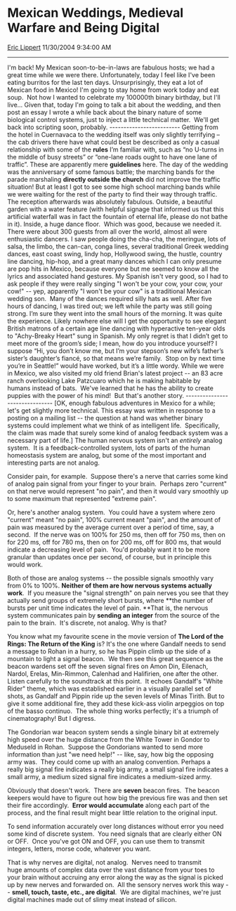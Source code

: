 # Mexican Weddings, Medieval Warfare and Being Digital

[Eric Lippert](https://social.msdn.microsoft.com/profile/Eric%20Lippert) 11/30/2004 9:34:00 AM

-----

I'm back\! My Mexican soon-to-be-in-laws are fabulous hosts; we had a great time while we were there. Unfortunately, today I feel like I've been eating burritos for the last ten days. Unsurprisingly, they eat a lot of Mexican food in Mexico\! I'm going to stay home from work today and eat soup.  Not how I wanted to celebrate my 100000th binary birthday, but I'll live... Given that, today I'm going to talk a bit about the wedding, and then post an essay I wrote a while back about the binary nature of some biological control systems, just to inject a little technical matter.  We'll get back into scripting soon, probably. ------------------------- Getting from the hotel in Cuernavaca to the wedding itself was only slightly terrifying – the cab drivers there have what could best be described as only a casual relationship with some of the **rules** I’m familiar with, such as “no U-turns in the middle of busy streets” or “one-lane roads ought to have one lane of traffic”. These are apparently mere **guidelines** here. The day of the wedding was the anniversary of some famous battle; the marching bands for the parade marshaling **directly outside the church** did not improve the traffic situation\! But at least I got to see some high school marching bands while we were waiting for the rest of the party to find their way through traffic. The reception afterwards was absolutely fabulous. Outside, a beautiful garden with a water feature (with helpful signage that informed us that this artificial waterfall was in fact the fountain of eternal life, please do not bathe in it). Inside, a huge dance floor.  Which was good, because we needed it. There were about 300 guests from all over the world, almost all were enthusiastic dancers. I saw people doing the cha-cha, the meringue, lots of salsa, the limbo, the can-can, conga lines, several traditional Greek wedding dances, east coast swing, lindy hop, Hollywood swing, the hustle, country line dancing, hip-hop, and a great many dances which I can only presume are pop hits in Mexico, because everyone but me seemed to know all the lyrics and associated hand gestures. My Spanish isn't very good, so I had to ask people if they were really singing "I won't be your cow, your cow, your cow\!" -- yep, apparently "I won't be your cow" is a traditional Mexican wedding son.  Many of the dances required silly hats as well. After five hours of dancing, I was tired out; we left while the party was still going strong. I’m sure they went into the small hours of the morning. It was quite the experience. Likely nowhere else will I get the opportunity to see elegant British matrons of a certain age line dancing with hyperactive ten-year olds to "Achy-Breaky Heart" sung in Spanish. My only regret is that I didn’t get to meet more of the groom’s side; I mean, how do you introduce yourself? I suppose “Hi, you don’t know me, but I’m your stepson’s new wife’s father’s sister’s daughter’s fiancé, so that means we’re family.  Stop on by next time you’re in Seattle\!” would have worked, but it’s a little wordy. While we were in Mexico, we also visited my old friend Brian's latest project -- an 83 acre ranch overlooking Lake Patzcuaro which he is making habitable by humans instead of bats.  We've learned that he has the ability to create puppies with the power of his mind\!  But that's another story. ------------------------------- \[OK, enough fabulous adventures in Mexico for a while; let's get slightly more technical. This essay was written in response to a posting on a mailing list -- the question at hand was whether binary systems could implement what we think of as intelligent life.  Specifically, the claim was made that surely some kind of analog feedback system was a necessary part of life.\] The human nervous system isn't an *entirely* analog system.  It is a feedback-controlled system, lots of parts of the human homeostasis system are analog, but some of the most important and interesting parts are not analog.  
  
Consider pain, for example.  Suppose there's a nerve that carries some kind of analog pain signal from your finger to your brain.  Perhaps zero "current" on that nerve would represent "no pain", and then it would vary smoothly up to some maximum that represented "extreme pain".  
  
Or, here's another analog system.  You could have a system where zero "current" meant "no pain", 100% current meant "pain", and the amount of pain was measured by the average current over a period of time, say, a second.  If the nerve was on 100% for 250 ms, then off for 750 ms, then on for 220 ms, off for 780 ms, then on for 200 ms, off for 800 ms, that would indicate a decreasing level of pain.  You'd probably want it to be more granular than updates once per second, of course, but in principle this would work.  
  
Both of those are analog systems -- the possible signals smoothly vary from 0% to 100%. **Neither of them are how nervous systems actually work**.  If you measure the "signal strength" on pain nerves you see that they actually send groups of extremely short bursts, where **the number of bursts per unit time indicates the level of pain. **That is, the nervous system communicates pain by **sending an integer** from the source of the pain to the brain.  It's discrete, not analog. Why is that?   
  
You know what my favourite scene in the movie version of **The Lord of the Rings: The Return of the King** is? It's the one where Gandalf needs to send a message to Rohan in a hurry, so he has Pippin climb up the side of a mountain to light a signal beacon.  We then see this great sequence as the beacon wardens set off the seven signal fires on Amon Din, Eilenach, Nardol, Erelas, Min-Rimmon, Calenhad and Halifirien, one after the other. Listen carefully to the soundtrack at this point.  It echoes Gandalf's "White Rider" theme, which was established earlier in a visually parallel set of shots, as Gandalf and Pippin ride up the seven levels of Minas Tirith. But to give it some additional fire, they add these kick-ass violin arpeggios on top of the basso continuo.  The whole thing works perfectly; it's a triumph of cinematography\! But I digress.   
  
The Gondorian war beacon system sends a single binary bit at extremely high speed over the huge distance from the White Tower in Gondor to Meduseld in Rohan.  Suppose the Gondorians wanted to send more information than just "we need help\!" -- like, say, how big the opposing army was.  They could come up with an analog convention. Perhaps a really big signal fire indicates a really big army, a small signal fire indicates a small army, a medium sized signal fire indicates a medium-sized army.  
  
Obviously that doesn't work.  There are **seven** beacon fires.  The beacon keepers would have to figure out how big the previous fire was and then set their fire accordingly.  **Error would accumulate** along each part of the process, and the final result might bear little relation to the original input.  
  
To send information accurately over long distances without error you need some kind of discrete system.  You need signals that are clearly either ON or OFF.  Once you've got ON and OFF, you can use them to transmit integers, letters, morse code, whatever you want.  
  
That is why nerves are digital, not analog.  Nerves need to transmit huge amounts of complex data over the vast distance from your toes to your brain without accruing any error along the way as the signal is picked up by new nerves and forwarded on.  All the sensory nerves work this way -- **smell, touch, taste, etc., are digital**.  We are digital machines, we're just digital machines made out of slimy meat instead of silicon.

